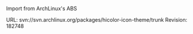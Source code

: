 Import from ArchLinux's ABS

URL: svn://svn.archlinux.org/packages/hicolor-icon-theme/trunk
Revision: 182748
